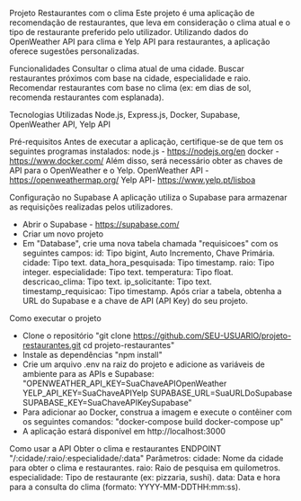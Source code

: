 Projeto Restaurantes com o clima
Este projeto é uma aplicação de recomendação de restaurantes, que leva em consideração o clima atual e o tipo de restaurante preferido pelo utilizador. Utilizando dados do OpenWeather API para clima e Yelp API para restaurantes, a aplicação oferece sugestões personalizadas.

Funcionalidades
Consultar o clima atual de uma cidade.
Buscar restaurantes próximos com base na cidade, especialidade e raio.
Recomendar restaurantes com base no clima (ex: em dias de sol, recomenda restaurantes com esplanada).

Tecnologias Utilizadas
Node.js, Express.js, Docker, Supabase, OpenWeather API, Yelp API

Pré-requisitos
Antes de executar a aplicação, certifique-se de que tem os seguintes programas instalados:
node.js - https://nodejs.org/en
docker - https://www.docker.com/
Além disso, será necessário obter as chaves de API para o OpenWeather e o Yelp.
OpenWeather API - https://openweathermap.org/
Yelp API- https://www.yelp.pt/lisboa

Configuração no Supabase
A aplicação utiliza o Supabase para armazenar as requisições realizadas pelos utilizadores.
 - Abrir o Supabase - https://supabase.com/
 - Criar um novo projeto
 - Em "Database", crie uma nova tabela chamada "requisicoes" com os seguintes campos:
 id: Tipo bigint, Auto Incremento, Chave Primária.
 cidade: Tipo text.
 data_hora_pesquisada: Tipo timestamp.
 raio: Tipo integer.
 especialidade: Tipo text.
 temperatura: Tipo float.
 descricao_clima: Tipo text.
 ip_solicitante: Tipo text.
 timestamp_requisicao: Tipo timestamp.
Após criar a tabela, obtenha a URL do Supabase e a chave de API (API Key) do seu projeto.

Como executar o projeto
 - Clone o repositório
 "git clone https://github.com/SEU-USUARIO/projeto-restaurantes.git
cd projeto-restaurantes"
 - Instale as dependências
 "npm install"
 - Crie um arquivo .env na raiz do projeto e adicione as variáveis de ambiente para as APIs e Supabase:
 "OPENWEATHER_API_KEY=SuaChaveAPIOpenWeather
  YELP_API_KEY=SuaChaveAPIYelp
  SUPABASE_URL=SuaURLDoSupabase
  SUPABASE_KEY=SuaChaveAPIKeySupabase"
 - Para adicionar ao Docker, construa a imagem e execute o contêiner com os seguintes comandos:
 "docker-compose build
  docker-compose up"
  - A aplicação estará disponível em http://localhost:3000

Como usar a API
Obter o clima e restaurantes
ENDPOINT
"/:cidade/:raio/:especialidade/:data"
Parâmetros:
cidade: Nome da cidade para obter o clima e restaurantes.
raio: Raio de pesquisa em quilometros.
especialidade: Tipo de restaurante (ex: pizzaria, sushi).
data: Data e hora para a consulta do clima (formato: YYYY-MM-DDTHH:mm:ss).


